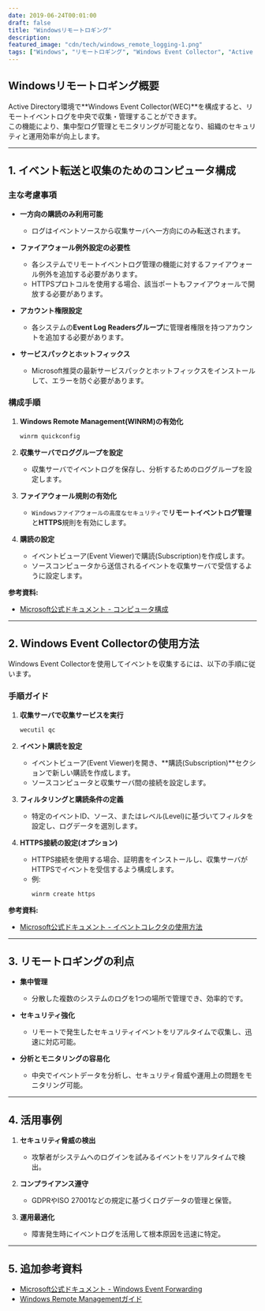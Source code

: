 ```yaml
---
date: 2019-06-24T00:01:00
draft: false
title: "Windowsリモートロギング"
description: 
featured_image: "cdn/tech/windows_remote_logging-1.png"
tags: ["Windows", "リモートロギング", "Windows Event Collector", "Active Directory", "ログ管理", "セキュリティ"]
---
```


## Windowsリモートロギング概要

Active Directory環境で**Windows Event Collector(WEC)**を構成すると、リモートイベントログを中央で収集・管理することができます。  
この機能により、集中型ログ管理とモニタリングが可能となり、組織のセキュリティと運用効率が向上します。
<!--more-->
---

## 1. イベント転送と収集のためのコンピュータ構成

### 主な考慮事項

- **一方向の購読のみ利用可能**
  - ログはイベントソースから収集サーバへ一方向にのみ転送されます。

- **ファイアウォール例外設定の必要性**
  - 各システムでリモートイベントログ管理の機能に対するファイアウォール例外を追加する必要があります。
  - HTTPSプロトコルを使用する場合、該当ポートもファイアウォールで開放する必要があります。

- **アカウント権限設定**
  - 各システムの**Event Log Readersグループ**に管理者権限を持つアカウントを追加する必要があります。

- **サービスパックとホットフィックス**
  - Microsoft推奨の最新サービスパックとホットフィックスをインストールして、エラーを防ぐ必要があります。

### 構成手順
1. **Windows Remote Management(WINRM)の有効化**
   ```bash
   winrm quickconfig
   ```

2. **収集サーバでロググループを設定**
   - 収集サーバでイベントログを保存し、分析するためのロググループを設定します。

3. **ファイアウォール規則の有効化**
   - `Windowsファイアウォールの高度なセキュリティ`で**リモートイベントログ管理**と**HTTPS**規則を有効にします。

4. **購読の設定**
   - イベントビューア(Event Viewer)で購読(Subscription)を作成します。
   - ソースコンピュータから送信されるイベントを収集サーバで受信するように設定します。

**参考資料:**  
- [Microsoft公式ドキュメント - コンピュータ構成](https://docs.microsoft.com/en-us/previous-versions/windows/it-pro/windows-server-2008-R2-and-2008/cc748890(v=ws.11))

---

## 2. Windows Event Collectorの使用方法

Windows Event Collectorを使用してイベントを収集するには、以下の手順に従います。

### 手順ガイド

1. **収集サーバで収集サービスを実行**
   ```bash
   wecutil qc
   ```

2. **イベント購読を設定**
   - イベントビューア(Event Viewer)を開き、**購読(Subscription)**セクションで新しい購読を作成します。
   - ソースコンピュータと収集サーバ間の接続を設定します。

3. **フィルタリングと購読条件の定義**
   - 特定のイベントID、ソース、またはレベル(Level)に基づいてフィルタを設定し、ログデータを選別します。

4. **HTTPS接続の設定(オプション)**
   - HTTPS接続を使用する場合、証明書をインストールし、収集サーバがHTTPSでイベントを受信するよう構成します。
   - 例:
     ```bash
     winrm create https
     ```

**参考資料:**  
- [Microsoft公式ドキュメント - イベントコレクタの使用方法](https://docs.microsoft.com/ja-jp/windows/desktop/WEC/using-windows-event-collector)

---

## 3. リモートロギングの利点

- **集中管理**
  - 分散した複数のシステムのログを1つの場所で管理でき、効率的です。

- **セキュリティ強化**
  - リモートで発生したセキュリティイベントをリアルタイムで収集し、迅速に対応可能。

- **分析とモニタリングの容易化**
  - 中央でイベントデータを分析し、セキュリティ脅威や運用上の問題をモニタリング可能。

---

## 4. 活用事例

1. **セキュリティ脅威の検出**
   - 攻撃者がシステムへのログインを試みるイベントをリアルタイムで検出。

2. **コンプライアンス遵守**
   - GDPRやISO 27001などの規定に基づくログデータの管理と保管。

3. **運用最適化**
   - 障害発生時にイベントログを活用して根本原因を迅速に特定。

---

## 5. 追加参考資料

- [Microsoft公式ドキュメント - Windows Event Forwarding](https://docs.microsoft.com/en-us/windows/security/threat-protection/use-windows-event-forwarding-to-assist-in-intrusion-detection)  
- [Windows Remote Managementガイド](https://docs.microsoft.com/en-us/windows/win32/winrm/portal)
